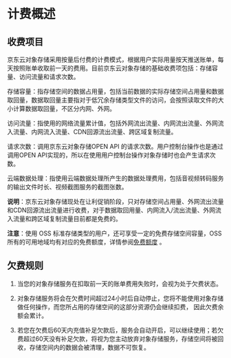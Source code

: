 # 计费概述

## 收费项目

京东云对象存储采用按量后付费的计费模式，根据用户实际用量按天推送账单，每天按照账单收取前一天的费用。目前京东云对象存储的基础收费项包括：存储容量、访问流量和请求次数。

存储容量：指存储空间的数据占用量，包括当前数据的实际存储空间占用量和数据取回量，数据取回量主要指对于低冗余存储类型文件的访问，会按照读取文件的大小计算数据取回量，不区分内网、外网。

访问流量：指使用的网络流量累计值，包括外网流出流量、内网流出流量、外网流入流量、内网流入流量、CDN回源流出流量、跨区域复制流量。

请求次数：调用京东云对象存储OPEN API 的请求次数。用户控制台操作也是通过调用OPEN API实现的，所以在使用用户控制台操作对象存储时也会产生请求次数。

云端数据处理：指使用云端数据处理所产生的数据处理费用，包括音视频转码服务的输出文件时长、视频截图服务的截图张数。

**说明**：京东云对象存储现处在让利促销阶段，只对存储空间占用量、外网流出流量和CDN回源流出流量进行收费，对于数据取回用量、内网流入/流出流量、外网流入流量和跨区域复制流量目前都是免费的。

**注意**：使用 OSS 标准存储类型的用户，还可享受一定的免费存储空间容量，OSS 所有的可用地域均有对应的免费额度，详情参阅[免费额度](./Free-Tier-For-Oss.md) 。 


## 欠费规则

1. 当您的对象存储服务在扣取前一天的账单费用失败时，会视为处于欠费状态。

2. 对象存储服务将会在欠费时间超过24小时后自动停止，您将不能使用对象存储做任何操作，而您所占用的存储空间的这部分资源仍会继续扣费， 因此欠费余额会累计。

3. 若您在欠费后60天内充值补足欠款后，服务会自动开启，可以继续使用；若欠费超过60天没有补足欠款，将视为您主动放弃对象存储服务，存储空间将被回收，存储空间内的数据会被清理，数据不可恢复。
